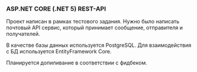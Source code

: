﻿### ASP.NET CORE (.NET 5) REST-API

Проект написан в рамках тестового задания. Нужно было написать почтовый API сервис, который принимает сообщение,
отправителя и получателей.

В качестве базы данных используется PostgreSQL. Для взаимодействия с БД используется EntityFramework Core.

Планируется допиливание в соответствии с фидбеком.
